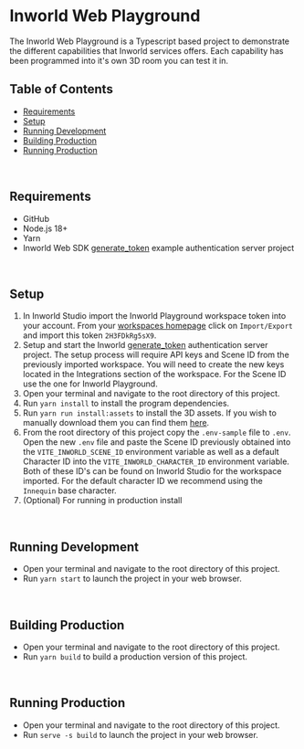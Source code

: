 # Inworld Web Playground

The Inworld Web Playground is a Typescript based project to demonstrate the different capabilities that Inworld services offers. Each capability has been programmed into it's own 3D room you can test it in.

## Table of Contents

- [Requirements](#req)
- [Setup](#setup)
- [Running Development](#run-dev)
- [Building Production](#build-prod)
- [Running Production](#run-prod)

<br/>

## Requirements <a id="req" name="req"></a>

- GitHub
- Node.js 18+
- Yarn
- Inworld Web SDK [generate_token](https://github.com/inworld-ai/inworld-web-sdk/tree/main/examples/generate_token) example authentication server project

<br/>

## Setup <a id="setup" name="setup"></a>

1. In Inworld Studio import the Inworld Playground workspace token into your account. From your [workspaces homepage](https://studio.inworld.ai/workspaces) click on `Import/Export` and import this token `2H3FDkRg5sX9`.
1. Setup and start the Inworld [generate_token](https://github.com/inworld-ai/inworld-web-sdk/tree/main/examples/generate_token) authentication server project. The setup process will require API keys and Scene ID from the previously imported workspace. You will need to create the new keys located in the Integrations section of the workspace. For the Scene ID use the one for Inworld Playground.
1. Open your terminal and navigate to the root directory of this project.
1. Run `yarn install` to install the program dependencies.
1. Run `yarn run install:assets` to install the 3D assets. If you wish to manually download them you can find them [here](https://storage.googleapis.com/innequin-assets/playground/inworld-web-playground-assets-v1.0.zip).
1. From the root directory of this project copy the `.env-sample` file to `.env`. Open the new `.env` file and paste the Scene ID previously obtained into the `VITE_INWORLD_SCENE_ID` environment variable as well as a default Character ID into the `VITE_INWORLD_CHARACTER_ID` environment variable. Both of these ID's can be found on Inworld Studio for the workspace imported. For the default character ID we recommend using the `Innequin` base character.
1. (Optional) For running in production install

<br/>

## Running Development <a id="run-dev" name="run-dev"></a>

- Open your terminal and navigate to the root directory of this project.
- Run `yarn start` to launch the project in your web browser.

<br/>

## Building Production <a id="build-prod" name="build-prod"></a>

- Open your terminal and navigate to the root directory of this project.
- Run `yarn build` to build a production version of this project.

<br/>

## Running Production <a id="run-prod" name="run-prod"></a>

- Open your terminal and navigate to the root directory of this project.
- Run `serve -s build` to launch the project in your web browser.

